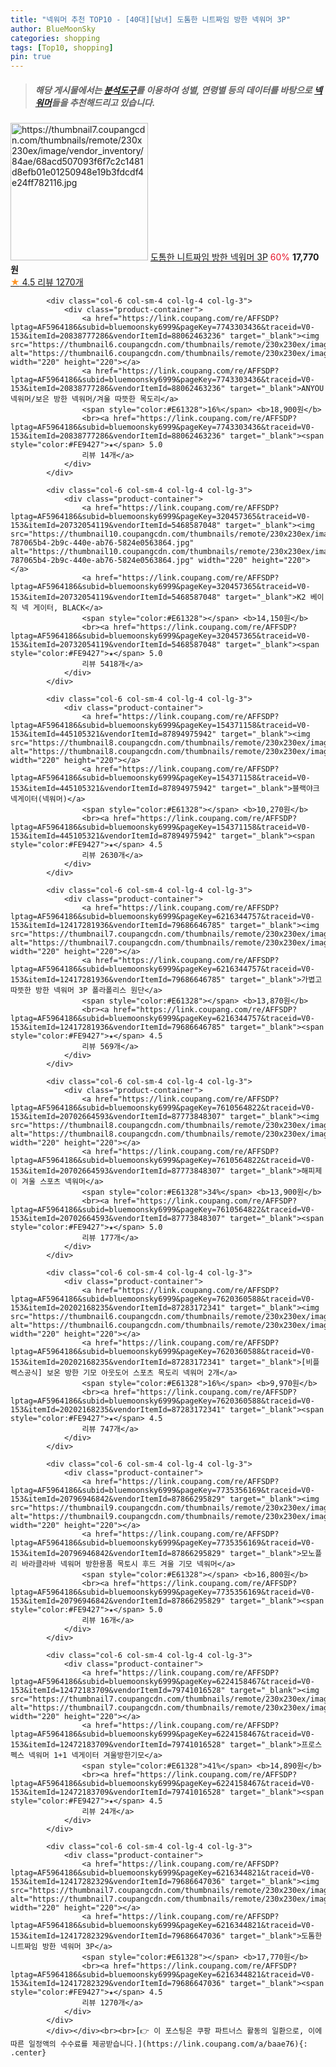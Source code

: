 ```yaml
---
title: "넥워머 추천 TOP10 - [40대][남녀] 도톰한 니트짜임 방한 넥워머 3P"
author: BlueMoonSky
categories: shopping
tags: [Top10, shopping]
pin: true
---
```


> ##### 해당 게시물에서는 [**분석도구**](https://itemscout.io/)를 이용하여 **성별**, **연령별** 등의 데이터를 바탕으로 [**넥워머**](https://link.coupang.com/a/baae76)들을 추천해드리고 있습니다.
<div class="container"><div class="row">
            <div class="col-6 col-sm-4 col-lg-4 col-lg-3">
                <div class="product-container">
                    <a href="https://link.coupang.com/re/AFFSDP?lptag=AF5964186&subid=bluemoonsky6999&pageKey=6216344821&traceid=V0-153&itemId=12417282329&vendorItemId=79686647036" target="_blank"><img src="https://thumbnail7.coupangcdn.com/thumbnails/remote/230x230ex/image/vendor_inventory/84ae/68acd507093f6f7c2c1481d8efb01e01250948e19b3fdcdf4e24ff782116.jpg" alt="https://thumbnail7.coupangcdn.com/thumbnails/remote/230x230ex/image/vendor_inventory/84ae/68acd507093f6f7c2c1481d8efb01e01250948e19b3fdcdf4e24ff782116.jpg" width="220" height="220"></a>
                    <a href="https://link.coupang.com/re/AFFSDP?lptag=AF5964186&subid=bluemoonsky6999&pageKey=6216344821&traceid=V0-153&itemId=12417282329&vendorItemId=79686647036" target="_blank">도톰한 니트짜임 방한 넥워머 3P</a>
                    <span style="color:#E61328">60%</span> <b>17,770원</b>
                    <br><a href="https://link.coupang.com/re/AFFSDP?lptag=AF5964186&subid=bluemoonsky6999&pageKey=6216344821&traceid=V0-153&itemId=12417282329&vendorItemId=79686647036" target="_blank"><span style="color:#FE9427">★</span> 4.5
                    리뷰 1270개</a>
                </div>
            </div>
            
            <div class="col-6 col-sm-4 col-lg-4 col-lg-3">
                <div class="product-container">
                    <a href="https://link.coupang.com/re/AFFSDP?lptag=AF5964186&subid=bluemoonsky6999&pageKey=7743303436&traceid=V0-153&itemId=20838777286&vendorItemId=88062463236" target="_blank"><img src="https://thumbnail6.coupangcdn.com/thumbnails/remote/230x230ex/image/vendor_inventory/a1c7/68dc204c06ea0d1ebd919a5a055ac435cbf09a927fdf1fdfb91db4234979.jpg" alt="https://thumbnail6.coupangcdn.com/thumbnails/remote/230x230ex/image/vendor_inventory/a1c7/68dc204c06ea0d1ebd919a5a055ac435cbf09a927fdf1fdfb91db4234979.jpg" width="220" height="220"></a>
                    <a href="https://link.coupang.com/re/AFFSDP?lptag=AF5964186&subid=bluemoonsky6999&pageKey=7743303436&traceid=V0-153&itemId=20838777286&vendorItemId=88062463236" target="_blank">ANYOU넥워머/보은 방한 넥워머/겨울 따뜻한 목도리</a>
                    <span style="color:#E61328">16%</span> <b>18,900원</b>
                    <br><a href="https://link.coupang.com/re/AFFSDP?lptag=AF5964186&subid=bluemoonsky6999&pageKey=7743303436&traceid=V0-153&itemId=20838777286&vendorItemId=88062463236" target="_blank"><span style="color:#FE9427">★</span> 5.0
                    리뷰 14개</a>
                </div>
            </div>
            
            <div class="col-6 col-sm-4 col-lg-4 col-lg-3">
                <div class="product-container">
                    <a href="https://link.coupang.com/re/AFFSDP?lptag=AF5964186&subid=bluemoonsky6999&pageKey=320457365&traceid=V0-153&itemId=20732054119&vendorItemId=5468587048" target="_blank"><img src="https://thumbnail10.coupangcdn.com/thumbnails/remote/230x230ex/image/retail/images/1791787854993494-787065b4-2b9c-440e-ab76-5824e0563864.jpg" alt="https://thumbnail10.coupangcdn.com/thumbnails/remote/230x230ex/image/retail/images/1791787854993494-787065b4-2b9c-440e-ab76-5824e0563864.jpg" width="220" height="220"></a>
                    <a href="https://link.coupang.com/re/AFFSDP?lptag=AF5964186&subid=bluemoonsky6999&pageKey=320457365&traceid=V0-153&itemId=20732054119&vendorItemId=5468587048" target="_blank">K2 베이직 넥 게이터, BLACK</a>
                    <span style="color:#E61328"></span> <b>14,150원</b>
                    <br><a href="https://link.coupang.com/re/AFFSDP?lptag=AF5964186&subid=bluemoonsky6999&pageKey=320457365&traceid=V0-153&itemId=20732054119&vendorItemId=5468587048" target="_blank"><span style="color:#FE9427">★</span> 5.0
                    리뷰 5418개</a>
                </div>
            </div>
            
            <div class="col-6 col-sm-4 col-lg-4 col-lg-3">
                <div class="product-container">
                    <a href="https://link.coupang.com/re/AFFSDP?lptag=AF5964186&subid=bluemoonsky6999&pageKey=154371158&traceid=V0-153&itemId=445105321&vendorItemId=87894975942" target="_blank"><img src="https://thumbnail8.coupangcdn.com/thumbnails/remote/230x230ex/image/vendor_inventory/7f98/8492c17d2e5c21e9f4cc0f1595a7efbd1b32a365c605275365524aa9ba5a.jpg" alt="https://thumbnail8.coupangcdn.com/thumbnails/remote/230x230ex/image/vendor_inventory/7f98/8492c17d2e5c21e9f4cc0f1595a7efbd1b32a365c605275365524aa9ba5a.jpg" width="220" height="220"></a>
                    <a href="https://link.coupang.com/re/AFFSDP?lptag=AF5964186&subid=bluemoonsky6999&pageKey=154371158&traceid=V0-153&itemId=445105321&vendorItemId=87894975942" target="_blank">블랙야크 넥게이터(넥워머)</a>
                    <span style="color:#E61328"></span> <b>10,270원</b>
                    <br><a href="https://link.coupang.com/re/AFFSDP?lptag=AF5964186&subid=bluemoonsky6999&pageKey=154371158&traceid=V0-153&itemId=445105321&vendorItemId=87894975942" target="_blank"><span style="color:#FE9427">★</span> 4.5
                    리뷰 2630개</a>
                </div>
            </div>
            
            <div class="col-6 col-sm-4 col-lg-4 col-lg-3">
                <div class="product-container">
                    <a href="https://link.coupang.com/re/AFFSDP?lptag=AF5964186&subid=bluemoonsky6999&pageKey=6216344757&traceid=V0-153&itemId=12417281936&vendorItemId=79686646785" target="_blank"><img src="https://thumbnail7.coupangcdn.com/thumbnails/remote/230x230ex/image/vendor_inventory/b954/5d57484b871718de4665f6f53de4205de08f6893b49f047c0a830c6b0bd4.jpg" alt="https://thumbnail7.coupangcdn.com/thumbnails/remote/230x230ex/image/vendor_inventory/b954/5d57484b871718de4665f6f53de4205de08f6893b49f047c0a830c6b0bd4.jpg" width="220" height="220"></a>
                    <a href="https://link.coupang.com/re/AFFSDP?lptag=AF5964186&subid=bluemoonsky6999&pageKey=6216344757&traceid=V0-153&itemId=12417281936&vendorItemId=79686646785" target="_blank">가볍고 따뜻한 방한 넥워머 3P 폴라폴리스 원단</a>
                    <span style="color:#E61328"></span> <b>13,870원</b>
                    <br><a href="https://link.coupang.com/re/AFFSDP?lptag=AF5964186&subid=bluemoonsky6999&pageKey=6216344757&traceid=V0-153&itemId=12417281936&vendorItemId=79686646785" target="_blank"><span style="color:#FE9427">★</span> 4.5
                    리뷰 569개</a>
                </div>
            </div>
            
            <div class="col-6 col-sm-4 col-lg-4 col-lg-3">
                <div class="product-container">
                    <a href="https://link.coupang.com/re/AFFSDP?lptag=AF5964186&subid=bluemoonsky6999&pageKey=7610564822&traceid=V0-153&itemId=20702664593&vendorItemId=87773848307" target="_blank"><img src="https://thumbnail8.coupangcdn.com/thumbnails/remote/230x230ex/image/vendor_inventory/c941/baa9d44b9623a9517fb50bb781a4c04f71bdc6ffd6b80d1b223f85b478cd.png" alt="https://thumbnail8.coupangcdn.com/thumbnails/remote/230x230ex/image/vendor_inventory/c941/baa9d44b9623a9517fb50bb781a4c04f71bdc6ffd6b80d1b223f85b478cd.png" width="220" height="220"></a>
                    <a href="https://link.coupang.com/re/AFFSDP?lptag=AF5964186&subid=bluemoonsky6999&pageKey=7610564822&traceid=V0-153&itemId=20702664593&vendorItemId=87773848307" target="_blank">해피제이 겨울 스포츠 넥워머</a>
                    <span style="color:#E61328">34%</span> <b>13,900원</b>
                    <br><a href="https://link.coupang.com/re/AFFSDP?lptag=AF5964186&subid=bluemoonsky6999&pageKey=7610564822&traceid=V0-153&itemId=20702664593&vendorItemId=87773848307" target="_blank"><span style="color:#FE9427">★</span> 5.0
                    리뷰 177개</a>
                </div>
            </div>
            
            <div class="col-6 col-sm-4 col-lg-4 col-lg-3">
                <div class="product-container">
                    <a href="https://link.coupang.com/re/AFFSDP?lptag=AF5964186&subid=bluemoonsky6999&pageKey=7620360588&traceid=V0-153&itemId=20202168235&vendorItemId=87283172341" target="_blank"><img src="https://thumbnail6.coupangcdn.com/thumbnails/remote/230x230ex/image/vendor_inventory/62de/b9cb5d95675b7c163e8be68f651069d400683b52c825965c6b79d479d75c.png" alt="https://thumbnail6.coupangcdn.com/thumbnails/remote/230x230ex/image/vendor_inventory/62de/b9cb5d95675b7c163e8be68f651069d400683b52c825965c6b79d479d75c.png" width="220" height="220"></a>
                    <a href="https://link.coupang.com/re/AFFSDP?lptag=AF5964186&subid=bluemoonsky6999&pageKey=7620360588&traceid=V0-153&itemId=20202168235&vendorItemId=87283172341" target="_blank">[비플렉스공식] 보온 방한 기모 아웃도어 스포츠 목도리 넥워머 2개</a>
                    <span style="color:#E61328">16%</span> <b>9,970원</b>
                    <br><a href="https://link.coupang.com/re/AFFSDP?lptag=AF5964186&subid=bluemoonsky6999&pageKey=7620360588&traceid=V0-153&itemId=20202168235&vendorItemId=87283172341" target="_blank"><span style="color:#FE9427">★</span> 4.5
                    리뷰 747개</a>
                </div>
            </div>
            
            <div class="col-6 col-sm-4 col-lg-4 col-lg-3">
                <div class="product-container">
                    <a href="https://link.coupang.com/re/AFFSDP?lptag=AF5964186&subid=bluemoonsky6999&pageKey=7735356169&traceid=V0-153&itemId=20796946842&vendorItemId=87866295829" target="_blank"><img src="https://thumbnail9.coupangcdn.com/thumbnails/remote/230x230ex/image/vendor_inventory/5eb9/fbe7b718ce92ce713b8f8819770e63b868507aee4e9fd4d06ecbf6b8eb5a.jpg" alt="https://thumbnail9.coupangcdn.com/thumbnails/remote/230x230ex/image/vendor_inventory/5eb9/fbe7b718ce92ce713b8f8819770e63b868507aee4e9fd4d06ecbf6b8eb5a.jpg" width="220" height="220"></a>
                    <a href="https://link.coupang.com/re/AFFSDP?lptag=AF5964186&subid=bluemoonsky6999&pageKey=7735356169&traceid=V0-153&itemId=20796946842&vendorItemId=87866295829" target="_blank">모노플리 바라클라바 넥워머 방한용품 목토시 후드 겨울 기모 넥워머</a>
                    <span style="color:#E61328"></span> <b>16,800원</b>
                    <br><a href="https://link.coupang.com/re/AFFSDP?lptag=AF5964186&subid=bluemoonsky6999&pageKey=7735356169&traceid=V0-153&itemId=20796946842&vendorItemId=87866295829" target="_blank"><span style="color:#FE9427">★</span> 5.0
                    리뷰 16개</a>
                </div>
            </div>
            
            <div class="col-6 col-sm-4 col-lg-4 col-lg-3">
                <div class="product-container">
                    <a href="https://link.coupang.com/re/AFFSDP?lptag=AF5964186&subid=bluemoonsky6999&pageKey=6224158467&traceid=V0-153&itemId=12472183709&vendorItemId=79741016528" target="_blank"><img src="https://thumbnail7.coupangcdn.com/thumbnails/remote/230x230ex/image/vendor_inventory/8a1b/abe5856de856021e082165bcf2855cbab78426240c6547c4c9eb3af1a1cb.jpg" alt="https://thumbnail7.coupangcdn.com/thumbnails/remote/230x230ex/image/vendor_inventory/8a1b/abe5856de856021e082165bcf2855cbab78426240c6547c4c9eb3af1a1cb.jpg" width="220" height="220"></a>
                    <a href="https://link.coupang.com/re/AFFSDP?lptag=AF5964186&subid=bluemoonsky6999&pageKey=6224158467&traceid=V0-153&itemId=12472183709&vendorItemId=79741016528" target="_blank">프로스펙스 넥워머 1+1 넥게이터 겨울방한기모</a>
                    <span style="color:#E61328">41%</span> <b>14,890원</b>
                    <br><a href="https://link.coupang.com/re/AFFSDP?lptag=AF5964186&subid=bluemoonsky6999&pageKey=6224158467&traceid=V0-153&itemId=12472183709&vendorItemId=79741016528" target="_blank"><span style="color:#FE9427">★</span> 4.5
                    리뷰 24개</a>
                </div>
            </div>
            
            <div class="col-6 col-sm-4 col-lg-4 col-lg-3">
                <div class="product-container">
                    <a href="https://link.coupang.com/re/AFFSDP?lptag=AF5964186&subid=bluemoonsky6999&pageKey=6216344821&traceid=V0-153&itemId=12417282329&vendorItemId=79686647036" target="_blank"><img src="https://thumbnail7.coupangcdn.com/thumbnails/remote/230x230ex/image/vendor_inventory/84ae/68acd507093f6f7c2c1481d8efb01e01250948e19b3fdcdf4e24ff782116.jpg" alt="https://thumbnail7.coupangcdn.com/thumbnails/remote/230x230ex/image/vendor_inventory/84ae/68acd507093f6f7c2c1481d8efb01e01250948e19b3fdcdf4e24ff782116.jpg" width="220" height="220"></a>
                    <a href="https://link.coupang.com/re/AFFSDP?lptag=AF5964186&subid=bluemoonsky6999&pageKey=6216344821&traceid=V0-153&itemId=12417282329&vendorItemId=79686647036" target="_blank">도톰한 니트짜임 방한 넥워머 3P</a>
                    <span style="color:#E61328"></span> <b>17,770원</b>
                    <br><a href="https://link.coupang.com/re/AFFSDP?lptag=AF5964186&subid=bluemoonsky6999&pageKey=6216344821&traceid=V0-153&itemId=12417282329&vendorItemId=79686647036" target="_blank"><span style="color:#FE9427">★</span> 4.5
                    리뷰 1270개</a>
                </div>
            </div>
            </div></div><br><br>[👉 이 포스팅은 쿠팡 파트너스 활동의 일환으로, 이에 따른 일정액의 수수료를 제공받습니다.](https://link.coupang.com/a/baae76){: .center}